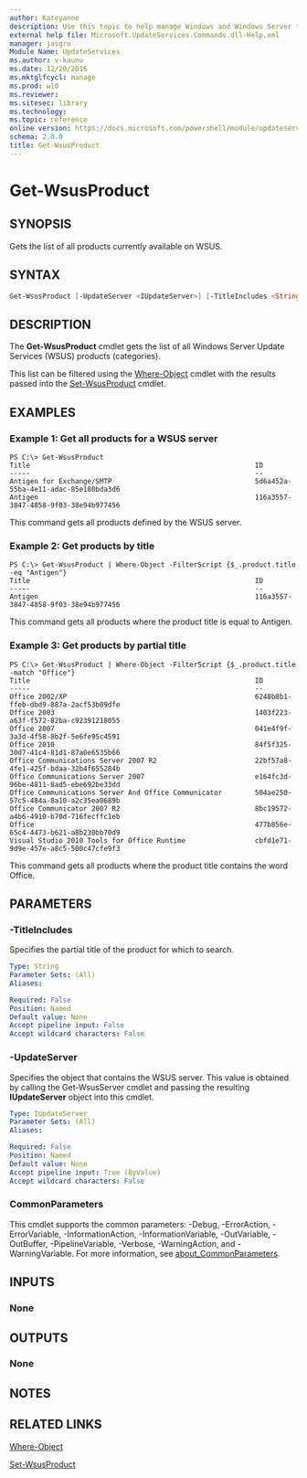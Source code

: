 ```yaml
---
author: Kateyanne
description: Use this topic to help manage Windows and Windows Server technologies with Windows PowerShell.
external help file: Microsoft.UpdateServices.Commands.dll-Help.xml
manager: jasgro
Module Name: UpdateServices
ms.author: v-kaunu
ms.date: 12/20/2016
ms.mktglfcycl: manage
ms.prod: w10
ms.reviewer: 
ms.sitesec: library
ms.technology: 
ms.topic: reference
online version: https://docs.microsoft.com/powershell/module/updateservices/get-wsusproduct?view=windowsserver2022-ps&wt.mc_id=ps-gethelp
schema: 2.0.0
title: Get-WsusProduct
---
```


# Get-WsusProduct

## SYNOPSIS

Gets the list of all products currently available on WSUS.

## SYNTAX

```powershell
Get-WsusProduct [-UpdateServer <IUpdateServer>] [-TitleIncludes <String>] [<CommonParameters>]
```

## DESCRIPTION

The **Get-WsusProduct** cmdlet gets the list of all Windows Server Update Services (WSUS) products (categories).

This list can be filtered using the [Where-Object](https://go.microsoft.com/fwlink/?LinkID=113423) cmdlet with the results passed into the [Set-WsusProduct](./Set-WsusProduct.md) cmdlet.

## EXAMPLES

### Example 1: Get all products for a WSUS server

```text
PS C:\> Get-WsusProduct
Title                                                       ID
-----                                                       --
Antigen for Exchange/SMTP                                   5d6a452a-55ba-4e11-adac-85e180bda3d6
Antigen                                                     116a3557-3847-4858-9f03-38e94b977456
```

This command gets all products defined by the WSUS server.

### Example 2: Get products by title

```text
PS C:\> Get-WsusProduct | Where-Object -FilterScript {$_.product.title -eq "Antigen"}
Title                                                       ID
-----                                                       --
Antigen                                                     116a3557-3847-4858-9f03-38e94b977456
```

This command gets all products where the product title is equal to Antigen.

### Example 3: Get products by partial title

```text
PS C:\> Get-WsusProduct | Where-Object -FilterScript {$_.product.title -match "Office"}
Title                                                       ID
-----                                                       --
Office 2002/XP                                              6248b8b1-ffeb-dbd9-887a-2acf53b09dfe
Office 2003                                                 1403f223-a63f-f572-82ba-c92391218055
Office 2007                                                 041e4f9f-3a3d-4f58-8b2f-5e6fe95c4591
Office 2010                                                 84f5f325-30d7-41c4-81d1-87a0e6535b66
Office Communications Server 2007 R2                        22bf57a8-4fe1-425f-bdaa-32b4f655284b
Office Communications Server 2007                           e164fc3d-96be-4811-8ad5-ebe692be33dd
Office Communications Server And Office Communicator        504ae250-57c5-484a-8a10-a2c35ea0689b
Office Communicator 2007 R2                                 8bc19572-a4b6-4910-b70d-716fecffc1eb
Office                                                      477b856e-65c4-4473-b621-a8b230bb70d9
Visual Studio 2010 Tools for Office Runtime                 cbfd1e71-9d9e-457e-a8c5-500c47cfe9f3
```

This command gets all products where the product title contains the word Office.

## PARAMETERS

### -TitleIncludes

Specifies the partial title of the product for which to search.

```yaml
Type: String
Parameter Sets: (All)
Aliases:

Required: False
Position: Named
Default value: None
Accept pipeline input: False
Accept wildcard characters: False
```

### -UpdateServer

Specifies the object that contains the WSUS server. This value is obtained by calling the Get-WsusServer cmdlet and passing the resulting **IUpdateServer** object into this cmdlet.

```yaml
Type: IUpdateServer
Parameter Sets: (All)
Aliases:

Required: False
Position: Named
Default value: None
Accept pipeline input: True (ByValue)
Accept wildcard characters: False
```

### CommonParameters

This cmdlet supports the common parameters: -Debug, -ErrorAction, -ErrorVariable, -InformationAction, -InformationVariable, -OutVariable, -OutBuffer, -PipelineVariable, -Verbose, -WarningAction, and -WarningVariable. For more information, see [about_CommonParameters](https://go.microsoft.com/fwlink/?LinkID=113216).

## INPUTS

### None

## OUTPUTS

### None

## NOTES

## RELATED LINKS

[Where-Object](https://go.microsoft.com/fwlink/?LinkID=113423)

[Set-WsusProduct](./Set-WsusProduct.md)
